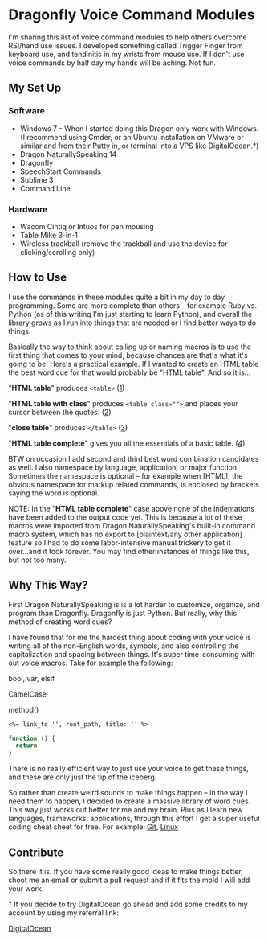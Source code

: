 # Dragonfly Voice Command Modules

I'm sharing this list of voice command modules to help others overcome RSI/hand use issues. I developed something called Trigger Finger from keyboard use, and tendinitis in my wrists from mouse use. If I don't use voice commands by half day my hands will be aching. Not fun.

## My Set Up

### Software
- Windows 7 – When I started doing this Dragon only work with Windows. (I recommend using Cmder, or an Ubuntu installation on VMware or similar and from their Putty in, or terminal into a VPS like DigitalOcean.&#8224;)
- Dragon NaturallySpeaking 14
- Dragonfly
- SpeechStart Commands
- Sublime 3
- Command Line

### Hardware
- Wacom Cintiq or Intuos for pen mousing
- Table Mike 3-in-1
- Wireless trackball (remove the trackball and use the device for clicking/scrolling only)

## How to Use

I use the commands in these modules quite a bit in my day to day programming. Some are more complete than others – for example Ruby vs. Python (as of this writing I'm just starting to learn Python), and overall the library grows as I run into things that are needed or I find better ways to do things.

Basically the way to think about calling up or naming macros is to use the first thing that comes to your mind, because chances are that's what it's going to be. Here's a practical example. If I wanted to create an HTML table the best word cue for that would probably be "HTML table". And so it is...

"**HTML table**" produces `<table>` ([1](https://github.com/maxxiimo/voice-commands/blob/master/_html.py#L157))

"**HTML table with class**" produces `<table class="">` and places your cursor between the quotes. ([2](https://github.com/maxxiimo/voice-commands/blob/master/_html.py#L158))

"**close table**" produces `</table>` ([3](https://github.com/maxxiimo/voice-commands/blob/master/_html.py#L228))

"**HTML table complete**" gives you all the essentials of a basic table. ([4](https://github.com/maxxiimo/voice-commands/blob/master/_html.py#L159))

BTW on occasion I add second and third best word combination candidates as well. I also namespace by language, application, or major function. Sometimes the namespace is optional – for example when [HTML], the obvious namespace for markup related commands, is enclosed by brackets saying the word is optional.

NOTE: In the "**HTML table complete**" case above none of the indentations have been added to the output code yet. This is because a lot of these macros were imported from Dragon NaturallySpeaking's built-in command macro system, which has no export to [plaintext/any other application] feature so I had to do some labor-intensive manual trickery to get it over...and it took forever. You may find other instances of things like this, but not too many.

## Why This Way?

First Dragon NaturallySpeaking is is a lot harder to customize, organize, and program than Dragonfly. Dragonfly is just Python. But really, why this method of creating word cues?

I have found that for me the hardest thing about coding with your voice is writing all of the non-English words, symbols, and also controlling the capitalization and spacing between things. It's super time-consuming with out voice macros. Take for example the following:

bool, var, elsif

CamelCase

method()

```
<%= link_to '', root_path, title: '' %>
```

```javascript
function () {
  return
}
```

There is no really efficient way to just use your voice to get these things, and these are only just the tip of the iceberg.

So rather than create weird sounds to make things happen – in the way I need them to happen, I decided to create a massive library of word cues. This way just works out better for me and my brain. Plus as I learn new languages, frameworks, applications, through this effort I get a super useful coding cheat sheet for free. For example: [Git](https://github.com/maxxiimo/voice-commands/blob/master/_git.py), [Linux](https://github.com/maxxiimo/voice-commands/blob/master/_linux.py)

## Contribute

So there it is. If you have some really good ideas to make things better, shoot me an email or submit a pull request and if it fits the mold I will add your work.

&#8224; If you decide to try DigitalOcean go ahead and add some credits to my account by using my referral link:

[DigitalOcean](http://pages.news.digitalocean.com/dcn/AyKQ30vur1Nt8H30LIWxk-j5xHmafGnoECQwn1ooO745F9qnHNMIeEAbzmTgNsm0IxJY3CxZMyxTjev35FX3Tg==/Y0VpP0qXG00gR0236IE0jD4)
